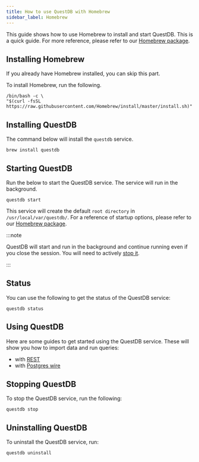 ```yaml
---
title: How to use QuestDB with Homebrew
sidebar_label: Homebrew
---
```


This guide shows how to use Homebrew to install and start QuestDB. This is a
quick guide. For more reference, please refer to our
[Homebrew package](packages/homebrew.md).

## Installing Homebrew

If you already have Homebrew installed, you can skip this part.

To install Homebrew, run the following.

```shell title="Install Homebrew"
/bin/bash -c \
"$(curl -fsSL https://raw.githubusercontent.com/Homebrew/install/master/install.sh)"
```

## Installing QuestDB

The command below will install the `questdb` service.

```shell
brew install questdb
```

## Starting QuestDB

Run the below to start the QuestDB service. The service will run in the
background.

```shell
questdb start
```

This service will create the default `root directory` in
`/usr/local/var/questdb/`. For a reference of startup options, please refer to
our [Homebrew package](packages/homebrew.md).

:::note

QuestDB will start and run in the background and continue running even if you
close the session. You will need to actively [stop it](#stopping-questdb).

:::

## Status

You can use the following to get the status of the QuestDB service:

```shell
questdb status
```

## Using QuestDB

Here are some guides to get started using the QuestDB service. These will show
you how to import data and run queries:

- with [REST](guide/rest.md)
- with [Postgres wire](guide/postgres-wire.md)

## Stopping QuestDB

To stop the QuestDB service, run the following:

```shell
questdb stop
```

## Uninstalling QuestDB

To uninstall the QuestDB service, run:

```shell
questdb uninstall
```
